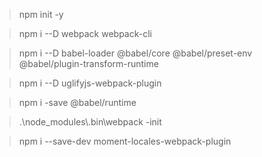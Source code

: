 > npm init -y

> npm i --D webpack webpack-cli 

> npm i --D  babel-loader @babel/core @babel/preset-env @babel/plugin-transform-runtime 

> npm i --D  uglifyjs-webpack-plugin

> npm i -save @babel/runtime

> .\\node_modules\\.bin\\webpack -init

> npm i --save-dev moment-locales-webpack-plugin